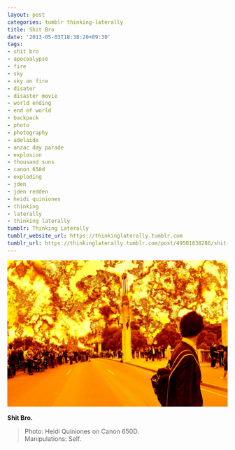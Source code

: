 ```yaml
---
layout: post
categories: tumblr thinking-laterally
title: Shit Bro
date: '2013-05-03T18:38:20+09:30'
tags:
- shit bro
- apocoalypse
- fire
- sky
- sky on fire
- disater
- disaster movie
- world ending
- end of world
- backpack
- photo
- photography
- adelaide
- anzac day parade
- explosion
- thousand suns
- canon 650d
- exploding
- jden
- jden redden
- heidi quiniones
- thinking
- laterally
- thinking laterally
tumblr: Thinking Laterally
tumblr_website_url: https://thinkinglaterally.tumblr.com
tumblr_url: https://thinkinglaterally.tumblr.com/post/49501838286/shit-bro-photo-heidi-quiniones-on-canon-650d
---
```

 ![](/content/images/tumblr/thinking-laterally/tumblr_mm7tdw3xz51qh9he3o1_1280.jpg)  

**Shit Bro.**

> Photo: Heidi Quiniones on Canon 650D.  
> Manipulations: Self.

